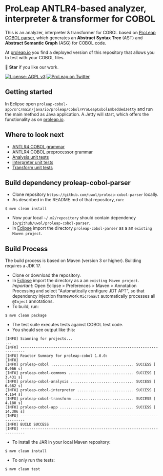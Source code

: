 ProLeap ANTLR4-based analyzer, interpreter & transformer for COBOL
==================================================================

This is an analyzer, interpreter & transformer for COBOL based on [ProLeap COBOL parser](https://github.com/uwol/proleap-cobol-parser), 
which generates an **Abstract Syntax Tree** (AST) and **Abstract Semantic Graph** (ASG) for COBOL code.

At [proleap.io](https://www.proleap.io/) you find a deployed version of this repository that allows you to test with your COBOL files.

💫 **Star** if you like our work.

[![License: AGPL v3](https://img.shields.io/badge/License-AGPL%20v3-blue.svg)](https://www.gnu.org/licenses/agpl-3.0)
[![ProLeap on Twitter](https://img.shields.io/twitter/follow/proleap_io.svg?style=social&label=Follow)](https://twitter.com/proleap_io)


Getting started
---------------

In Eclipse open `proleap-cobol-app/src/main/java/io/proleap/cobol/ProLeapCobolEmbeddedJetty` and run the main method as Java application. A Jetty will start, which offers the functionality as on [proleap.io](https://www.proleap.io/).


Where to look next
------------------

- [ANTLR4 COBOL grammar](https://github.com/uwol/proleap-cobol-parser/tree/master/src/main/antlr4/io/proleap/cobol/Cobol.g4)
- [ANTLR4 COBOL preprocessor grammar](src/main/antlr4/io/proleap/cobol/CobolPreprocessor.g4)
- [Analysis unit tests](proleap-cobol-analysis/src/test/java/io/proleap/cobol/analysis)
- [Interpreter unit tests](proleap-cobol-interpreter/src/test/java/io/proleap/cobol/interpreter)
- [Transform unit tests](proleap-cobol-transform/src/test/java/io/proleap/cobol/transform)


Build dependency proleap-cobol-parser
-------------------------------------

* Clone repository `https://github.com/uwol/proleap-cobol-parser` locally.
* As described in the README.md of that repository, run:

```
$ mvn clean install
```

* Now your local `~/.m2/repository` should contain dependency `io/github/uwol/proleap-cobol-parser`.
* In [Eclipse](https://eclipse.org) import the directory `proleap-cobol-parser` as a an `existing Maven project`.


Build Process
-------------

The build process is based on Maven (version 3 or higher). Building requires a JDK 17.

* Clone or download the repository.
* In [Eclipse](https://eclipse.org) import the directory as a an `existing Maven project`. *Important*: Open Eclipse > Preferences > Maven > Annotation Processing and select "Automatically configure JDT APT", so that dependency injection framework `Micronaut` automatically processes all `@Inject` annotations.
* To build, run:

```
$ mvn clean package
```

* The test suite executes tests against COBOL test code.
* You should see output like this:

```
[INFO] Scanning for projects...
...
[INFO] ------------------------------------------------------------------------
[INFO] Reactor Summary for proleap-cobol 1.0.0:
[INFO] 
[INFO] proleap-cobol ...................................... SUCCESS [  0.066 s]
[INFO] proleap-cobol-commons .............................. SUCCESS [  3.431 s]
[INFO] proleap-cobol-analysis ............................. SUCCESS [  6.682 s]
[INFO] proleap-cobol-interpreter .......................... SUCCESS [  4.164 s]
[INFO] proleap-cobol-transform ............................ SUCCESS [  4.180 s]
[INFO] proleap-cobol-app .................................. SUCCESS [ 14.306 s]
[INFO] ------------------------------------------------------------------------
[INFO] BUILD SUCCESS
[INFO] ------------------------------------------------------------------------
```

* To install the JAR in your local Maven repository:

```
$ mvn clean install
```

* To only run the tests:

```
$ mvn clean test
```

